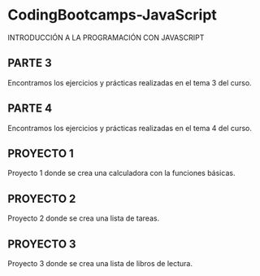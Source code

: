 # CodingBootcamps-JavaScript
 INTRODUCCIÓN A LA PROGRAMACIÓN CON JAVASCRIPT

 ## PARTE 3
 Encontramos los ejercicios y prácticas realizadas en el tema 3 del curso.

 ## PARTE 4
 Encontramos los ejercicios y prácticas realizadas en el tema 4 del curso.

 ## PROYECTO 1
 Proyecto 1 donde se crea una calculadora con la funciones básicas.

 ## PROYECTO 2
 Proyecto 2 donde se crea una lista de tareas.

 ## PROYECTO 3
 Proyecto 3 donde se crea una lista de libros de lectura.



